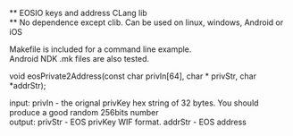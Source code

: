 
**  EOSIO keys and address CLang lib    
**  No dependence except clib. Can be used on linux, windows, Android or iOS    


Makefile is included for a command line example.    
Android NDK .mk files are also tested.   
    
    
void eosPrivate2Address(const char privIn[64], char * privStr, char *addrStr);   

input: privIn - the orignal privKey hex string of 32 bytes. You should produce a good random 256bits number       
output: privStr - EOS privKey WIF format. addrStr - EOS address   

